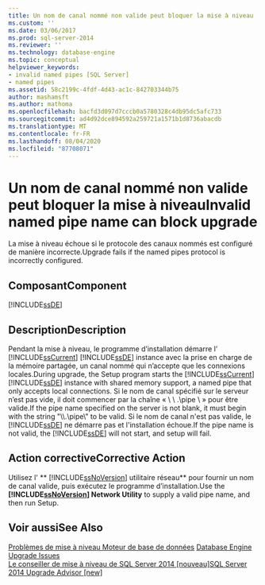 ```yaml
---
title: Un nom de canal nommé non valide peut bloquer la mise à niveau | Microsoft Docs
ms.custom: ''
ms.date: 03/06/2017
ms.prod: sql-server-2014
ms.reviewer: ''
ms.technology: database-engine
ms.topic: conceptual
helpviewer_keywords:
- invalid named pipes [SQL Server]
- named pipes
ms.assetid: 58c2199c-4fdf-4d43-ac1c-842703344b75
author: mashamsft
ms.author: mathoma
ms.openlocfilehash: bacfd3d097d7cccb0a5780328c4db95dc5afc733
ms.sourcegitcommit: ad4d92dce894592a259721a1571b1d8736abacdb
ms.translationtype: MT
ms.contentlocale: fr-FR
ms.lasthandoff: 08/04/2020
ms.locfileid: "87708071"
---
```

# <a name="invalid-named-pipe-name-can-block-upgrade"></a><span data-ttu-id="6ef93-102">Un nom de canal nommé non valide peut bloquer la mise à niveau</span><span class="sxs-lookup"><span data-stu-id="6ef93-102">Invalid named pipe name can block upgrade</span></span>
  <span data-ttu-id="6ef93-103">La mise à niveau échoue si le protocole des canaux nommés est configuré de manière incorrecte.</span><span class="sxs-lookup"><span data-stu-id="6ef93-103">Upgrade fails if the named pipes protocol is incorrectly configured.</span></span>  
  
## <a name="component"></a><span data-ttu-id="6ef93-104">Composant</span><span class="sxs-lookup"><span data-stu-id="6ef93-104">Component</span></span>  
 [!INCLUDE[ssDE](../../includes/ssde-md.md)]  
  
## <a name="description"></a><span data-ttu-id="6ef93-105">Description</span><span class="sxs-lookup"><span data-stu-id="6ef93-105">Description</span></span>  
 <span data-ttu-id="6ef93-106">Pendant la mise à niveau, le programme d’installation démarre l' [!INCLUDE[ssCurrent](../../includes/sscurrent-md.md)] [!INCLUDE[ssDE](../../includes/ssde-md.md)] instance avec la prise en charge de la mémoire partagée, un canal nommé qui n’accepte que les connexions locales.</span><span class="sxs-lookup"><span data-stu-id="6ef93-106">During upgrade, the Setup program starts the [!INCLUDE[ssCurrent](../../includes/sscurrent-md.md)][!INCLUDE[ssDE](../../includes/ssde-md.md)] instance with shared memory support, a named pipe that only accepts local connections.</span></span> <span data-ttu-id="6ef93-107">Si le nom de canal spécifié sur le serveur n’est pas vide, il doit commencer par la chaîne « \\ \\ .\pipe \\ » pour être valide.</span><span class="sxs-lookup"><span data-stu-id="6ef93-107">If the pipe name specified on the server is not blank, it must begin with the string "\\\\.\pipe\\" to be valid.</span></span> <span data-ttu-id="6ef93-108">Si le nom de canal n'est pas valide, le [!INCLUDE[ssDE](../../includes/ssde-md.md)] ne démarre pas et l'installation échoue.</span><span class="sxs-lookup"><span data-stu-id="6ef93-108">If the pipe name is not valid, the [!INCLUDE[ssDE](../../includes/ssde-md.md)] will not start, and setup will fail.</span></span>  
  
## <a name="corrective-action"></a><span data-ttu-id="6ef93-109">Action corrective</span><span class="sxs-lookup"><span data-stu-id="6ef93-109">Corrective Action</span></span>  
 <span data-ttu-id="6ef93-110">Utilisez l' \*\* [!INCLUDE[ssNoVersion](../../includes/ssnoversion-md.md)] utilitaire réseau\*\* pour fournir un nom de canal valide, puis exécutez le programme d’installation.</span><span class="sxs-lookup"><span data-stu-id="6ef93-110">Use the **[!INCLUDE[ssNoVersion](../../includes/ssnoversion-md.md)] Network Utility** to supply a valid pipe name, and then run Setup.</span></span>  
  
## <a name="see-also"></a><span data-ttu-id="6ef93-111">Voir aussi</span><span class="sxs-lookup"><span data-stu-id="6ef93-111">See Also</span></span>  
 <span data-ttu-id="6ef93-112">[Problèmes de mise à niveau Moteur de base de données](../../../2014/sql-server/install/database-engine-upgrade-issues.md) </span><span class="sxs-lookup"><span data-stu-id="6ef93-112">[Database Engine Upgrade Issues](../../../2014/sql-server/install/database-engine-upgrade-issues.md) </span></span>  
 [<span data-ttu-id="6ef93-113">Le conseiller de mise à niveau de SQL Server 2014 &#91;nouveau&#93;</span><span class="sxs-lookup"><span data-stu-id="6ef93-113">SQL Server 2014 Upgrade Advisor &#91;new&#93;</span></span>](sql-server-2014-upgrade-advisor.md)  
  
  
